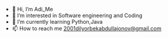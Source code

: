 - 👋 Hi, I’m Adi_Me
- 👀 I’m interested in Software engineering and Coding
- 🌱 I’m currently learning Python,Java
- 📫 How to reach me 2001dilyorbekabdullajonov@gmail.com

<!---
Dilyorbekabdullajonov/Dilyorbekabdullajonov is a ✨ special ✨ repository because its `README.md` (this file) appears on your GitHub profile.
You can click the Preview link to take a look at your changes.
--->

